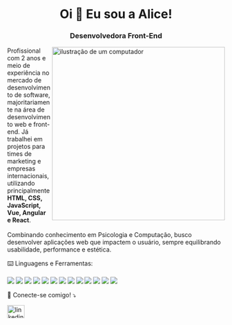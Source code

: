 <h1 align="center">Oi 👋 Eu sou a Alice!</h1>
<h3 align="center">Desenvolvedora Front-End</h3>

<img src="https://github.com/alicecabral/alicecabral/assets/64849779/974165fa-a0e0-4be2-8053-20041b7ee37c" alt="ilustração de um computador" min-width="400px" max-width="400px" width="400px" align="right">

<p align="left"> 
Profissional com 2 anos e meio de experiência no mercado de desenvolvimento de software, majoritariamente na área de desenvolvimento web e front-end. Já trabalhei em projetos para times de marketing e empresas internacionais, utilizando principalmente <strong>HTML, CSS, JavaScript, Vue, Angular e React</strong>.<br><br>
Combinando conhecimento em Psicologia e Computação, busco desenvolver aplicações web que impactem o usuário, sempre equilibrando usabilidade, performance e estética.
</p>

<p align="left">
  ⌨️ Linguagens e Ferramentas:<br><br>
  <img src="https://img.shields.io/badge/-HTML5-333333?style=flat&logo=HTML5" />
  <img src="https://img.shields.io/badge/-CSS-333333?style=flat&logo=CSS3&logoColor=1572B6" />
  <img src="https://img.shields.io/badge/JavaScript-323330?style=flat&logo=javascript&logoColor=F7DF1E" />
  <img src="https://img.shields.io/badge/Vue.js-35495E?style=flat&logo=vue.js&logoColor=4FC08D" />
  <img src="https://img.shields.io/badge/-React-333333?style=flat&logo=react" />
  <img src="https://img.shields.io/badge/Bootstrap-563D7C?style=flat&logo=bootstrap&logoColor=white" />
  <img src="https://img.shields.io/badge/Tailwind_CSS-38B2AC?style=flat&logo=tailwind-css&logoColor=white" />
  <img src="https://img.shields.io/badge/Java-ED8B00?style=flat&logo=java&logoColor=white" />
  <img src="https://img.shields.io/badge/C-00599C?style=flat&logo=c&logoColor=white" />
  <img src="https://img.shields.io/badge/-Git-333333?style=flat&logo=git" />
  <img src="https://img.shields.io/badge/-GitHub-333333?style=flat&logo=github" />
  <img src="https://img.shields.io/badge/-Figma-333333?style=flat&logo=figma&logoColor=007ACC" />
  <img src="https://img.shields.io/badge/-Visual%20Studio%20Code-333333?style=flat&logo=visual-studio-code&logoColor=007ACC" />
</p>

<p align="left">
  💌 Conecte-se comigo! ⤵️
</p>

<p align="left">
<a href="https://linkedin.com/in/alice-cabral/" target="blank"><img align="center" src="https://raw.githubusercontent.com/rahuldkjain/github-profile-readme-generator/master/src/images/icons/Social/linked-in-alt.svg" alt="linkedin.com/in/alice-cabral/" height="30" width="40" /></a>
</p>

